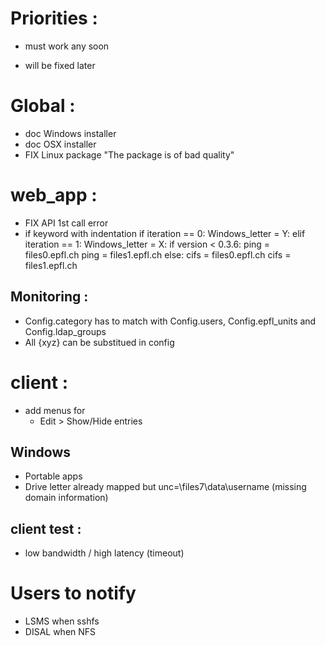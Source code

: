 # Priorities :

- must work any soon

* will be fixed later

# Global :

- doc Windows installer
- doc OSX installer
- FIX Linux package "The package is of bad quality"

# web_app :

- FIX API 1st call error
- if keyword with indentation
  if iteration == 0:
  Windows_letter = Y:
  elif iteration == 1:
  Windows_letter = X:
  if version < 0.3.6:
  ping = files0.epfl.ch
  ping = files1.epfl.ch
  else:
  cifs = files0.epfl.ch
  cifs = files1.epfl.ch

## Monitoring :

- Config.category has to match with Config.users, Config.epfl_units and Config.ldap_groups
- All {xyz} can be substitued in config

# client :

- add menus for
  - Edit > Show/Hide entries

## Windows

- Portable apps
- Drive letter already mapped but unc=\\files7\data\username (missing domain information)

## client test :

- low bandwidth / high latency (timeout)

# Users to notify

- LSMS when sshfs
- DISAL when NFS
